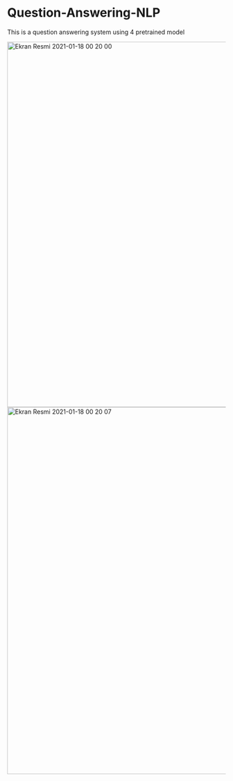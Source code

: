 # Question-Answering-NLP
This is a question answering system using 4 pretrained model

<img width="842" alt="Ekran Resmi 2021-01-18 00 20 00" src="https://user-images.githubusercontent.com/44849765/104856461-e1166200-5923-11eb-8e7a-0e8c2f3a8e96.png">

<img width="846" alt="Ekran Resmi 2021-01-18 00 20 07" src="https://user-images.githubusercontent.com/44849765/104856536-52eeab80-5924-11eb-85e2-514b6e939af8.png">
